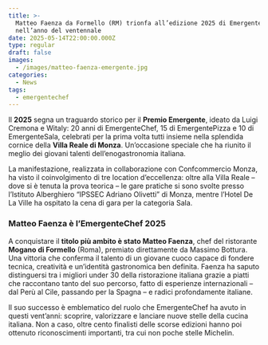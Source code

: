 ```yaml
---
title: >-
  Matteo Faenza da Formello (RM) trionfa all’edizione 2025 di EmergenteChef,
  nell’anno del ventennale
date: 2025-05-14T22:00:00.000Z
type: regular
draft: false
images:
  - /images/matteo-faenza-emergente.jpg
categories:
  - News
tags:
  - emergentechef
---
```


Il **2025** segna un traguardo storico per il **Premio Emergente**, ideato da Luigi Cremona e Witaly: 20 anni di EmergenteChef, 15 di EmergentePizza e 10 di EmergenteSala, celebrati per la prima volta tutti insieme nella splendida cornice della **Villa Reale di Monza**. Un’occasione speciale che ha riunito il meglio dei giovani talenti dell’enogastronomia italiana.

La manifestazione, realizzata in collaborazione con Confcommercio Monza, ha visto il coinvolgimento di tre location d’eccellenza: oltre alla Villa Reale – dove si è tenuta la prova teorica – le gare pratiche si sono svolte presso l’Istituto Alberghiero “IPSSEC Adriano Olivetti” di Monza, mentre l’Hotel De La Ville ha ospitato la cena di gara per la categoria Sala.

### Matteo Faenza è l’EmergenteChef 2025

A conquistare il **titolo più ambito è stato Matteo Faenza**, chef del ristorante **Mogano di Formello** (Roma), premiato direttamente da Massimo Bottura. Una vittoria che conferma il talento di un giovane cuoco capace di fondere tecnica, creatività e un’identità gastronomica ben definita. Faenza ha saputo distinguersi tra i migliori under 30 della ristorazione italiana grazie a piatti che raccontano tanto del suo percorso, fatto di esperienze internazionali – dal Perù al Cile, passando per la Spagna – e radici profondamente italiane.

Il suo successo è emblematico del ruolo che EmergenteChef ha avuto in questi vent’anni: scoprire, valorizzare e lanciare nuove stelle della cucina italiana. Non a caso, oltre cento finalisti delle scorse edizioni hanno poi ottenuto riconoscimenti importanti, tra cui non poche stelle Michelin.
